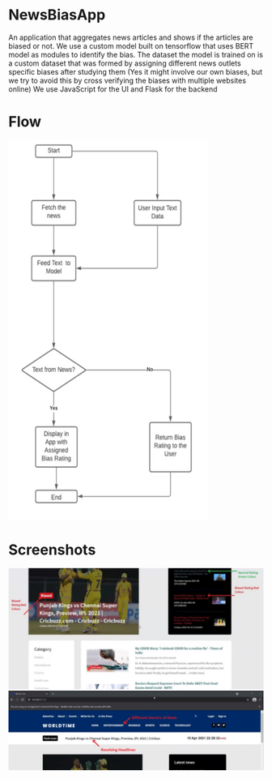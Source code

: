 # NewsBiasApp

An application that aggregates news articles and shows if the articles are biased or not.
We use a custom model built on tensorflow that uses BERT model as modules to identify the bias.
The dataset the model is trained on is a custom dataset that was formed by assigning different news outlets specific biases after studying them (Yes it might involve our own biases, but we try to avoid this by cross verifying the biases with multiple websites online)
We use JavaScript for the UI and Flask for the backend

# Flow


![alt text](https://github.com/EbsHirani/NewsBiasApp/blob/main/NewsBiasApp/images/flow.jpg)

# Screenshots
![alt text](https://github.com/EbsHirani/NewsBiasApp/blob/main/NewsBiasApp/images/Screenshot%201.jpg)
![alt text](https://github.com/EbsHirani/NewsBiasApp/blob/main/NewsBiasApp/images/Screenshot%202.jpg)

